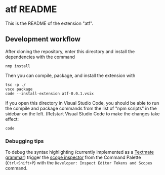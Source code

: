 # atf README

This is the README of the extension "atf".

## Development workflow

After cloning the repository, enter this directory and install the dependencies
with the command

```
nmp install
```

Then you can compile, package, and install the extension with

```
tsc -p ./
vsce package
code --install-extension atf-0.0.1.vsix
```

If you open this directory in Visual Studio Code, you should be able to run the
compile and package commands from the list of "npm scripts" in the sidebar on
the left.  (Re)start Visual Studio Code to make the changes take effect:

```
code
```

### Debugging tips

To debug the syntax highlighting (currently implemented as a [Textmate
grammar](https://code.visualstudio.com/api/language-extensions/syntax-highlight-guide))
trigger the [scope
inspector](https://code.visualstudio.com/api/language-extensions/syntax-highlight-guide#scope-inspector)
from the Command Palette (`Ctrl+Shift+P`) with the `Developer: Inspect Editor
Tokens and Scopes` command.
